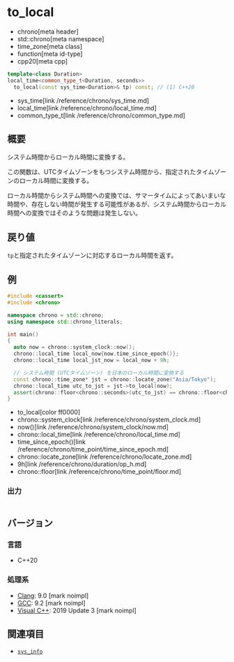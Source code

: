 # to_local
* chrono[meta header]
* std::chrono[meta namespace]
* time_zone[meta class]
* function[meta id-type]
* cpp20[meta cpp]

```cpp
template<class Duration>
local_time<common_type_t<Duration, seconds>>
  to_local(const sys_time<Duration>& tp) const; // (1) C++20
```
* sys_time[link /reference/chrono/sys_time.md]
* local_time[link /reference/chrono/local_time.md]
* common_type_t[link /reference/chrono/common_type.md]

## 概要
システム時間からローカル時間に変換する。

この関数は、UTCタイムゾーンをもつシステム時間から、指定されたタイムゾーンのローカル時間に変換する。

ローカル時間からシステム時間への変換では、サマータイムによってあいまいな時間や、存在しない時間が発生する可能性があるが、システム時間からローカル時間への変換ではそのような問題は発生しない。


## 戻り値
`tp`と指定されたタイムゾーンに対応するローカル時間を返す。


## 例
```cpp example
#include <cassert>
#include <chrono>

namespace chrono = std::chrono;
using namespace std::chrono_literals;

int main()
{
  auto now = chrono::system_clock::now();
  chrono::local_time local_now{now.time_since_epoch()};
  chrono::local_time local_jst_now = local_now + 9h;

  // システム時間 (UTCタイムゾーン) を日本のローカル時間に変換する
  const chrono::time_zone* jst = chrono::locate_zone("Asia/Tokyo");
  chrono::local_time utc_to_jst = jst->to_local(now);
  assert(chrono::floor<chrono::seconds>(utc_to_jst) == chrono::floor<chrono::seconds>(local_jst_now));
}
```
* to_local[color ff0000]
* chrono::system_clock[link /reference/chrono/system_clock.md]
* now()[link /reference/chrono/system_clock/now.md]
* chrono::local_time[link /reference/chrono/local_time.md]
* time_since_epoch()[link /reference/chrono/time_point/time_since_epoch.md]
* chrono::locate_zone[link /reference/chrono/locate_zone.md]
* 9h[link /reference/chrono/duration/op_h.md]
* chrono::floor[link /reference/chrono/time_point/floor.md]

### 出力
```
```

## バージョン
### 言語
- C++20

### 処理系
- [Clang](/implementation.md#clang): 9.0 [mark noimpl]
- [GCC](/implementation.md#gcc): 9.2 [mark noimpl]
- [Visual C++](/implementation.md#visual_cpp): 2019 Update 3 [mark noimpl]


## 関連項目
- [`sys_info`](/reference/chrono/sys_info.md)
